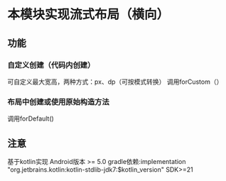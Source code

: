 # 本模块实现流式布局（横向）
## 功能
### 自定义创建（代码内创建）
可自定义最大宽高，两种方式：px、dp（可按模式转换）
调用forCustom（）
### 布局中创建或使用原始构造方法
调用forDefault()
## 注意
基于kotlin实现
Android版本 >= 5.0
gradle依赖:implementation "org.jetbrains.kotlin:kotlin-stdlib-jdk7:$kotlin_version"
SDK>=21
